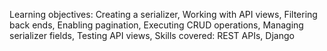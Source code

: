 Learning objectives: 
Creating a serializer,
Working with API views,
Filtering back ends,
Enabling pagination,
Executing CRUD operations,
Managing serializer fields,
Testing API views,
Skills covered:
REST APIs,
Django
